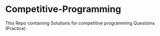 # Competitive-Programming
This Repo containing Solutions for competitive programming Questions (Practice)
